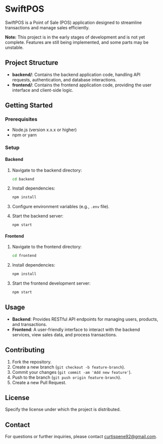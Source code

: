 # SwiftPOS

SwiftPOS is a Point of Sale (POS) application designed to streamline transactions and manage sales efficiently.

**Note:** This project is in the early stages of development and is not yet complete. Features are still being implemented, and some parts may be unstable.

## Project Structure

- **backend/**: Contains the backend application code, handling API requests, authentication, and database interactions.
- **frontend/**: Contains the frontend application code, providing the user interface and client-side logic.

## Getting Started

### Prerequisites

- Node.js (version x.x.x or higher)
- npm or yarn

### Setup

#### Backend

1. Navigate to the backend directory:

   ```bash
   cd backend
   ```

2. Install dependencies:

   ```bash
   npm install
   ```

3. Configure environment variables (e.g., `.env` file).

4. Start the backend server:

   ```bash
   npm start
   ```

#### Frontend

1. Navigate to the frontend directory:

   ```bash
   cd frontend
   ```

2. Install dependencies:

   ```bash
   npm install
   ```

3. Start the frontend development server:

   ```bash
   npm start
   ```

## Usage

- **Backend**: Provides RESTful API endpoints for managing users, products, and transactions.
- **Frontend**: A user-friendly interface to interact with the backend services, view sales data, and process transactions.

## Contributing

1. Fork the repository.
2. Create a new branch (`git checkout -b feature-branch`).
3. Commit your changes (`git commit -am 'Add new feature'`).
4. Push to the branch (`git push origin feature-branch`).
5. Create a new Pull Request.

## License

Specify the license under which the project is distributed.

## Contact

For questions or further inquiries, please contact [curtispene92@gmail.com](mailto:curtispene92@gmail.com).
